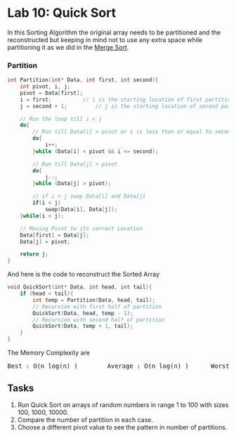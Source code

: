 # Lab 10: Quick Sort

In this Sorting Algorithm the original array needs to be partitioned and the reconstructed but keeping in mind not to use any extra space while partitioning it as we did in the [Merge Sort](https://github.com/Shahzaib-FCB/Lab-DSA/tree/master/Lab09%20-%20Merge%20Sort).

### Partition

```cpp
int Partition(int* Data, int first, int second){
	int pivot, i, j;
	pivot = Data[first];
	i = first;			// i is the starting location of first partition
	j = second + 1;			// j is the starting location of second partition

	// Run the loop till i < j
	do{
		// Run till Data[i] > pivot or i is less than or equal to second
		do{
			i++;
		}while (Data[i] < pivot && i <= second);

		// Run till Data[j] > pivot
		do{
			j--;
		}while (Data[j] > pivot);

		// if i < j swap Data[i] and Data[j]
		if(i < j)
			swap(Data[i], Data[j]);
	}while(i < j);

	// Moving Pivot to its correct Location
	Data[first] = Data[j];
	Data[j] = pivot;

	return j;
}
```

And here is the code to reconstruct the Sorted Array
```cpp
void QuickSort(int* Data, int head, int tail){
	if (head < tail){
		int temp = Partition(Data, head, tail);
		// Recursion with first half of partition
		QuickSort(Data, head, temp - 1);
		// Recursion with second half of partition
		QuickSort(Data, temp + 1, tail);
	}
}
```

The Memory Complexity are
<pre>Best : O(n log(n) )		Average : O(n log(n) )		Worst : O(n log(n) )</pre>

## Tasks

1. Run Quick Sort on arrays of random numbers in range 1 to 100 with sizes 100, 1000, 10000.
2. Compare the number of partition in each case.
3. Choose a different pivot value to see the pattern in number of partitions.